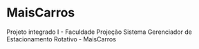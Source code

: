 # MaisCarros
Projeto integrado I - Faculdade Projeção
Sistema Gerenciador de Estacionamento Rotativo - MaisCarros

